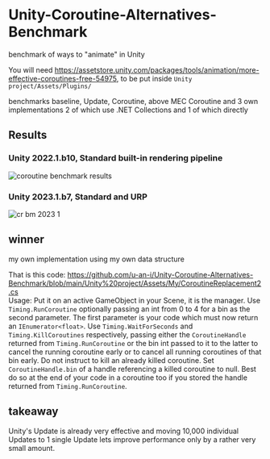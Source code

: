 # Unity-Coroutine-Alternatives-Benchmark
benchmark of ways to "animate" in Unity
  
You will need https://assetstore.unity.com/packages/tools/animation/more-effective-coroutines-free-54975, to be put inside `Unity project/Assets/Plugins/`
  
benchmarks baseline, Update, Coroutine, above MEC Coroutine and 3 own implementations 2 of which use .NET Collections and 1 of which directly
  
  
## Results
  
### Unity 2022.1.b10, Standard built-in rendering pipeline
![coroutine benchmark results](https://user-images.githubusercontent.com/84718885/156923180-f3fac92f-5b82-41b6-bbab-03e3353b009d.png)

### Unity 2023.1.b7, Standard and URP
![cr bm 2023 1](https://user-images.githubusercontent.com/84718885/224515482-23785bfe-a212-4e7a-9e94-bd702be96758.png)
  
  
## winner
  
my own implementation using my own data structure
  
That is this code: https://github.com/u-an-i/Unity-Coroutine-Alternatives-Benchmark/blob/main/Unity%20project/Assets/My/CoroutineReplacement2.cs  
Usage: Put it on an active GameObject in your Scene, it is the manager. Use `Timing.RunCoroutine` optionally passing an int from 0 to 4 for a bin as the second parameter. The first parameter is your code which must now return an `IEnumerator<float>`. Use `Timing.WaitForSeconds` and `Timing.KillCoroutines` respectively, passing either the `CoroutineHandle` returned from `Timing.RunCoroutine` or the bin int passed to it to the latter to cancel the running coroutine early or to cancel all running coroutines of that bin early. Do not instruct to kill an already killed coroutine. Set `CoroutineHandle.bin` of a handle referencing a killed coroutine to null. Best do so at the end of your code in a coroutine too if you stored the handle returned from `Timing.RunCoroutine`.
  
  
## takeaway
  
Unity's Update is already very effective and moving 10,000 individual Updates to 1 single Update lets improve performance only by a rather very small amount.
